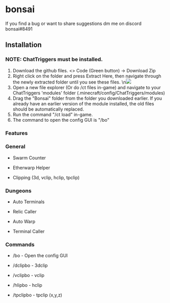 # bonsai

If you find a bug or want to share suggestions dm me on discord bonsai#8491

## Installation

### NOTE: ChatTriggers must be installed.

1. Download the github files. <> Code (Green button) -> Download Zip
2. Right click on the folder and press Extract Here, then navigate through the newly extracted folder until you see these files. \n<img src="https://i.imgur.com/zscWW1F.png">
3. Open a new file explorer (Or do /ct files in-game) and navigate to your ChatTriggers 'modules' folder (.minecraft/config/ChatTriggers/modules)
4. Drag the "Bonsai" folder from the folder you downloaded earlier. If you already have an earlier version of the module installed, the old files should be automatically replaced.
5. Run the command "/ct load" in-game.
6. The command to open the config GUI is "/bo"

### Features

### General

- Swarm Counter

- Etherwarp Helper

- Clipping (3d, vclip, hclip, tpclip)

### Dungeons

- Auto Terminals

- Relic Caller

- Auto Warp

- Terminal Caller


### Commands
- /bo - Open the config GUI

- /dclipbo - 3dclip

- /vclipbo - vclip

- /hlipbo - hclip

- /tpclipbo - tpclip (x,y,z)